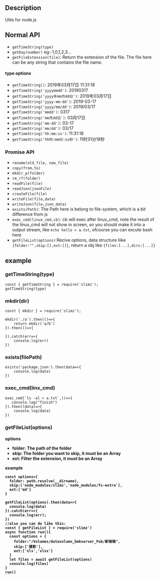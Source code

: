 ## Description
Utils for node.js

## Normal API
- `getTimeString(type)`
- `getDay(number)` eg:-1,0,1,2,3...
- `getFileExtension(file)`: Return the extension of the file. The file here can be any string that contains the file name.

#### type options
- `getTimeString()`: 2019年03月17日 11:31:18
- `getTimeString('yyyymmdd')`: 20190317
- `getTimeString('yyyy年mm月dd日')`: 2019年03月17日
- `getTimeString('yyyy-mm-dd')`: 2019-03-17
- `getTimeString('yyyy/mm/dd')`: 2019/03/17
- `getTimeString('mmdd')`: 0317
- `getTimeString('mm月dd日')`: 03月17日
- `getTimeString('mm-dd')`: 03-17
- `getTimeString('mm/dd')`: 03/17
- `getTimeString('hh:mm:ss')`: 11:31:18
- `getTimeString('hh时:mm分:ss秒')`: 11时31分18秒

### Promise API
- `rename(old_file, new_file)`
- `copy(from,to)`
- `mkdir_p(folder)`
- `rm_rf(folder)`
- `readFile(file)`
- `readJson(jsonFile)`
- `createFile(file)`
- `writeFile(file,data)`
- `writeJson(file,json_data)`
- `exists(Path)`: The Path here is belong to file-system, which is a bit difference from js
- `exec_cmd(linux_cmd,cb)`: cb will exec after linux_cmd, note the result of the linux_cmd will not show in screen, so you should make it into a output stream, like `echo hello > a.txt`, ofcourse you can excute bash here
- `getFileList(options)`:Recive options, data structure liike `{folder:"",skip:[],ext:[]}`, return a obj like `{files:[...],dirs:[...]}`

## example
### getTimeString(type)
```
const { getTimeString } = require('slimz');
getTimeString(type)
```
### mkdir(dir)

```
const { mkdir } = require('slimz');

mkdir('./a').then(()=>{
	return mkdir('a/b')
}).then(()=>{

}).catch(err=>{
	console.log(err)
})
```

### exists(filePath)
```
exists('package.json').then(data=>{
	console.log(data)
})
```
### exec_cmd(linx_cmd)
```
exec_cmd(`ls -al > a.txt`,()=>{
   console.log("finish")
}).then((data)=>{
    console.log(data)
})
```

### getFileList(options)

#### options<Object>

- folder: The path of the folder
- skip: The folder you want to skip, it must be an Array
- ext: Filter the extension, it must be an Array

example

```
const options={
  folder: path.resolve(__dirname),
  skip:['node_modules/slimz','node_modules/fs-extra'],
  ext:['md']
}

getFileList(options).then(data=>{
  console.log(data)
}).catch(err=>{
  console.log(err);
})
//also you can do like this:
const { getFileList } = require('slimz')
async function run(){
  const options = {
    folder:"/Volumes/datavolumn_bmkserver_Pub/新做稿",
    skip:['摄影'],
    ext:['xls','xlsx']
  }
  let files = await getFileList(options)
  console.log(files)
}
run()
```
